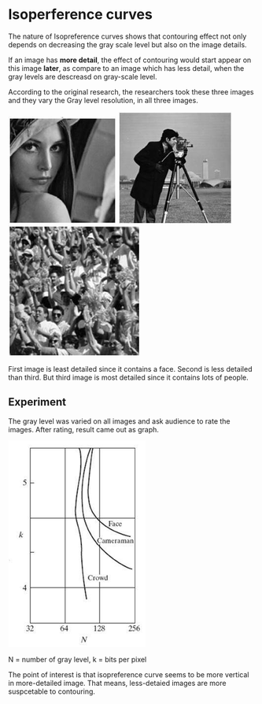 # Isoperference curves

The nature of Isopreference curves shows that contouring effect not only depends on decreasing the gray scale level but also on the image details.

If an image has **more detail**, the effect of contouring would start appear on this image **later**, as compare to an image which has less detail, when the gray levels are descreasd on gray-scale level.

According to the original research, the researchers took these three images and they vary the Gray level resolution, in all three images.

![Lena](images/lena.jpg)
![CameraMa](images/cameraman.jpg)
![Public](images/public.jpg)

First image is least detailed since it contains a face. Second is less detailed than third. But third image is most detailed since it contains lots of people.

## Experiment

The gray level was varied on all images and ask audience to rate the images. After rating, result came out as graph.

![Graph](images/graph.jpg)

N = number of gray level,
k = bits per pixel

The point of interest is that isopreference curve seems to be more vertical in more-detailed image.
That means, less-detaied images are more suspcetable to contouring.